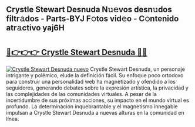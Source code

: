 ## Crystle Stewart Desnuda N𝚞𝚎vos desn𝚞dos filtr𝚊dos - Parts-BYJ F𝚘tos vid𝚎o - C𝚘ntenido atr𝚊ctivo yaj6H

# <h2><a href="http://mb2i6h.tromn.icu/?c=Crystle+Stewart+Desnuda">🔗👉👉👉 Crystle Stewart Desnuda 🔗🔗</a></h2>

[![Crystle Stewart Desnuda nuevo](https://i.imgur.com/pEAQMta.gif)](http://mb2i6h.tromn.icu/?c=Crystle+Stewart+Desnuda)
Crystle Stewart Desnuda, un personaje intrigante y polémico, elude la definición fácil. Su enfoque poco ortodoxo para construir una personalidad web ha magnetizado y ofendido a los seguidores, generando debates sobre la expresión artística, la privacidad y las complejidades de las comunidades virtuales. A pesar de la incertidumbre de sus próximas acciones, su impacto en el mundo virtual es profundo. La determinación inquebrantable y el magnetismo innegable impulsan a Crystle Stewart Desnuda a nuevas alturas en la comunidad en línea.
